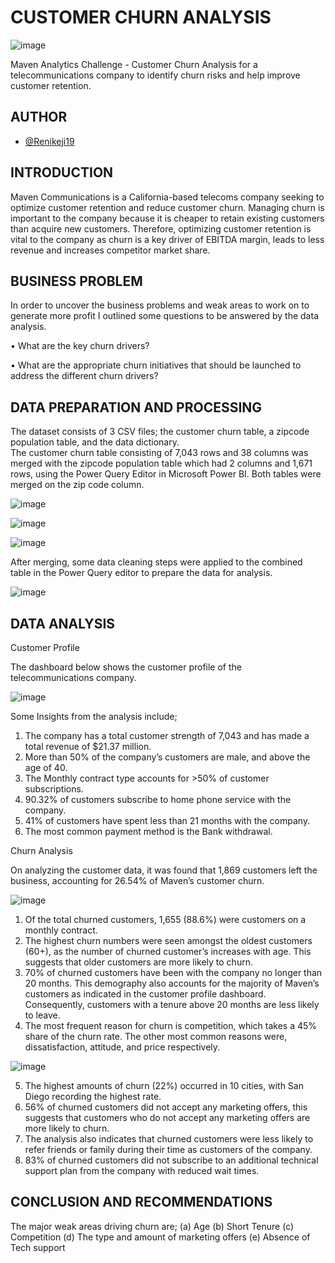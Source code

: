 # CUSTOMER CHURN ANALYSIS

![image](https://user-images.githubusercontent.com/97131888/183288194-abfb049e-92cb-44e7-a89e-82108c1adb2e.png)

Maven Analytics Challenge - Customer Churn Analysis for a telecommunications company to identify churn risks and help improve customer retention.

## AUTHOR

- [@Renikeji19](https://www.github.com/Renikeji19)

## INTRODUCTION 
Maven Communications is a California-based telecoms company seeking to optimize customer retention and reduce customer churn. Managing churn is important to the company because it is cheaper to retain existing customers than acquire new customers. Therefore, optimizing customer retention is vital to the company as churn is a key driver of EBITDA margin, leads to less revenue and increases competitor market share.

## BUSINESS PROBLEM
In order to uncover the business problems and weak areas to work on to generate more profit I outlined some questions to be answered by the data analysis.

•	What are the key churn drivers?

•	What are the appropriate churn initiatives that should be launched to address the different churn drivers?


## DATA PREPARATION AND PROCESSING
The dataset consists of 3 CSV files; the customer churn table, a zipcode population table, and the data dictionary.  
The customer churn table consisting of 7,043 rows and 38 columns was merged with the zipcode population table which had 2 columns and 1,671 rows, using the Power Query Editor in Microsoft Power BI. Both tables were merged on the zip code column. 


![image](https://user-images.githubusercontent.com/97131888/184004088-bcd8e61f-4993-4df5-869e-61e1b9f41458.png)

![image](https://user-images.githubusercontent.com/97131888/184004189-f2bae03d-f160-4ae1-9d61-f5c39fb7e72c.png)

![image](https://user-images.githubusercontent.com/97131888/184004310-c31f77c7-0a26-4b0e-bb23-59a6a48f4255.png)

After merging, some data cleaning steps were applied to the combined table in the Power Query editor to prepare the data for analysis.

![image](https://user-images.githubusercontent.com/97131888/184004385-348dd7bb-88e1-4167-bd27-337b01d5f1db.png)

  


## DATA ANALYSIS
Customer Profile

The dashboard below shows the customer profile of the telecommunications company. 

![image](https://user-images.githubusercontent.com/97131888/184493740-80fa95c8-b349-4aa8-ab9a-1b1ef2747990.png)


Some Insights from the analysis include;

1. The company has a total customer strength of 7,043 and has made a total revenue of $21.37 million. 
2. More than 50% of the company’s customers are male, and above the age of 40. 
3. The Monthly contract type accounts for >50% of customer subscriptions. 
4. 90.32% of customers subscribe to home phone service with the company. 
5. 41% of customers have spent less than 21 months with the company.  
6. The most common payment method is the Bank withdrawal.


Churn Analysis

On analyzing the customer data, it was found that 1,869 customers left the business, accounting for 26.54% of Maven’s customer churn.

![image](https://user-images.githubusercontent.com/97131888/184493808-045e4aaa-affd-4e7e-87c7-0d61fdd2b717.png)

1.	Of the total churned customers, 1,655 (88.6%) were customers on a monthly contract.
2.	The highest churn numbers were seen amongst the oldest customers (60+), as the number of churned customer’s increases with age. This suggests that older customers are more likely to churn.
3.	 70% of churned customers have been with the company no longer than 20 months. This demography also accounts for the majority of Maven’s customers as indicated in the customer profile dashboard. Consequently, customers with a tenure above 20 months are less likely to leave.
4.	The most frequent reason for churn is competition, which takes a 45% share of the churn rate. The other most common reasons were, dissatisfaction, attitude, and price respectively.


![image](https://user-images.githubusercontent.com/97131888/184493660-8afd96c9-69b8-498f-bc8e-54f140100ed6.png)

5.	The highest amounts of churn (22%) occurred in 10 cities, with San Diego recording the highest rate.
6.	56% of churned customers did not accept any marketing offers, this suggests that customers who do not accept any marketing offers are more likely to churn. 
7.	The analysis also indicates that churned customers were less likely to refer friends or family during their time as customers of the company.
8.	83% of churned customers did not subscribe to an additional technical support plan from the company with reduced wait times.

 
## CONCLUSION AND RECOMMENDATIONS
The major weak areas driving churn are;
(a) Age
(b) Short Tenure
(c) Competition
(d) The type and amount of marketing offers 
(e) Absence of Tech support 



